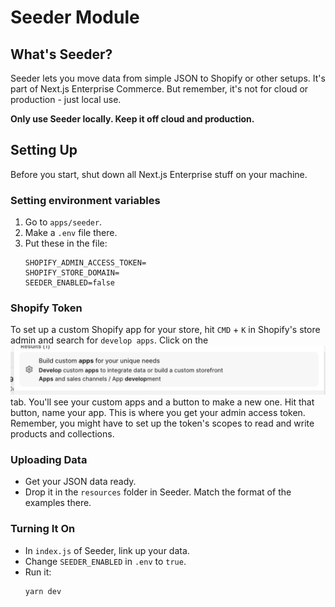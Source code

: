# Seeder Module

## What's Seeder?

Seeder lets you move data from simple JSON to Shopify or other setups. It's part of Next.js Enterprise Commerce. But remember, it's not for cloud or production - just local use.

**Only use Seeder locally. Keep it off cloud and production.**

## Setting Up

Before you start, shut down all Next.js Enterprise stuff on your machine.

### Setting environment variables

1. Go to `apps/seeder`.
2. Make a `.env` file there.
3. Put these in the file:
   ```
   SHOPIFY_ADMIN_ACCESS_TOKEN=
   SHOPIFY_STORE_DOMAIN=
   SEEDER_ENABLED=false
   ```

### Shopify Token

To set up a custom Shopify app for your store, hit `CMD` + `K` in Shopify's store admin and search for `develop apps`. Click on the ![Build custom apps tab](image.png) tab. You'll see your custom apps and a button to make a new one. Hit that button, name your app. This is where you get your admin access token. Remember, you might have to set up the token's scopes to read and write products and collections.

### Uploading Data

- Get your JSON data ready.
- Drop it in the `resources` folder in Seeder. Match the format of the examples there.

### Turning It On

- In `index.js` of Seeder, link up your data.
- Change `SEEDER_ENABLED` in `.env` to `true`.
- Run it:
  ```
  yarn dev
  ```

